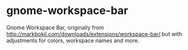 # gnome-workspace-bar
Gnome Workspace Bar, originally from http://markbokil.com/downloads/extensions/workspace-bar/ but with adjustments for colors, workspace names and more.
